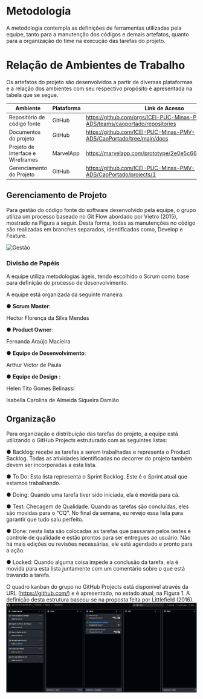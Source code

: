 # Metodologia

A metodologia contempla as definições de ferramentas utilizadas pela equipe, tanto para a manutenção dos códigos e demais artefatos, quanto para a organização do time na execução das tarefas do projeto.

# Relação de Ambientes de Trabalho

Os artefatos do projeto são desenvolvidos a partir de diversas plataformas e a relação dos ambientes com seu respectivo propósito é apresentada na tabela que se segue.

| Ambiente | Plataforma | Link de Acesso |
--------- | ---------- |  -------------  |
| Repositório de código fonte | GitHub | https://github.com/orgs/ICEI-PUC-Minas-PMV-ADS/teams/caoportado/repositories   |
| Documentos do projeto | GitHub | https://github.com/ICEI-PUC-Minas-PMV-ADS/CaoPortado/tree/main/docs |
| Projeto de Interface e  Wireframes | MarvelApp    | https://marvelapp.com/prototype/2e0e5c66/section/1612252| 
| Gerenciamento do Projeto | GitHub | https://github.com/ICEI-PUC-Minas-PMV-ADS/CaoPortado/projects/1 |

## Gerenciamento de Projeto

Para gestão do código fonte do software desenvolvido pela equipe, o grupo utiliza um processo baseado no Git Flow abordado por Vietro (2015), mostrado na Figura a seguir. Desta forma, todas as manutenções no código são realizadas em branches separados, identificados como, Develop e Feature.

![Gestão](https://github.com/ICEI-PUC-Minas-PMV-ADS/CaoPortado/blob/main/docs/img/gest%C3%A3o%20de%20Codigo%20Fonte.png)

### Divisão de Papéis

A equipe utiliza metodologias ágeis, tendo escolhido o Scrum como base para definição do processo de desenvolvimento.

A equipe está organizada da seguinte maneira:

● **Scrum Master**:

Hector Florença da Silva Mendes

● **Product Owner**:

Fernanda Araújo Macieira

● **Equipe de Desenvolvimento**:

Arthur Victor de Paula

● **Equipe de Design** :

Helen Tito Gomes Belinassi

Isabella Carolina de Almeida Siqueira Damião


## Organização

Para organização e distribuição das tarefas do projeto, a equipe está utilizando o GitHub Projects estruturado com as seguintes listas:

● Backlog: recebe as tarefas a serem trabalhadas e representa o Product Backlog. Todas as atividades identificadas no decorrer do projeto também devem ser incorporadas a esta lista.

● To Do: Esta lista representa o Sprint Backlog. Este é o Sprint atual que estamos trabalhando.

● Doing: Quando uma tarefa tiver sido iniciada, ela é movida para cá.

● Test: Checagem de Qualidade. Quando as tarefas são concluídas, eles são movidas para o “CQ”. No final da semana, eu revejo essa lista para garantir que tudo saiu perfeito.

● Done: nesta lista são colocadas as tarefas que passaram pelos testes e controle de qualidade e estão prontos para ser entregues ao usuário. Não há mais edições ou revisões necessárias, ele está agendado e pronto para a ação.

● Locked: Quando alguma coisa impede a conclusão da tarefa, ela é movida para esta lista juntamente com um comentário sobre o que está travando a tarefa.

O quadro kanban do grupo no GitHub Projects está disponível através da URL (https://github.com/) e é apresentado, no estado atual, na Figura 1. A definição desta estrutura baseou-se na proposta feita por Littlefield (2016).
![Kanban](https://github.com/ICEI-PUC-Minas-PMV-ADS/CaoPortado/blob/main/docs/img/Projetct.png)
